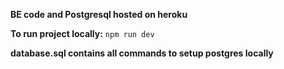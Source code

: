**BE code and Postgresql hosted on heroku**

**To run project locally:**
`npm run dev`

**database.sql contains all commands to setup postgres locally**


